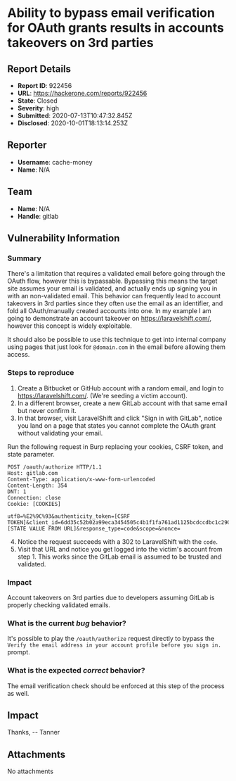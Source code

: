 # Ability to bypass email verification for OAuth grants results in accounts takeovers on 3rd parties

## Report Details
- **Report ID**: 922456
- **URL**: https://hackerone.com/reports/922456
- **State**: Closed
- **Severity**: high
- **Submitted**: 2020-07-13T10:47:32.845Z
- **Disclosed**: 2020-10-01T18:13:14.253Z

## Reporter
- **Username**: cache-money
- **Name**: N/A

## Team
- **Name**: N/A
- **Handle**: gitlab

## Vulnerability Information
### Summary
There's a limitation that requires a validated email before going through the OAuth flow, however this is bypassable. Bypassing this means the target site assumes your email is validated, and actually ends up signing you in with an non-validated email. This behavior can frequently lead to account takeovers in 3rd parties since they often use the email as an identifier, and fold all OAuth/manually created accounts into one. In my example I am going to demonstrate an account takeover on https://laravelshift.com/, however this concept is widely exploitable.

It should also be possible to use this technique to get into internal company using pages that just look for `@domain.com` in the email before allowing them access.

### Steps to reproduce
1) Create a Bitbucket or GitHub account with a random email, and login to https://laravelshift.com/. (We're seeding a victim account).
2) In a different browser, create a new GitLab account with that same email but never confirm it.
3) In that browser, visit LaravelShift and click "Sign in with GitLab", notice you land on a page that states you cannot complete the OAuth grant without validating your email.

Run the following request in Burp replacing your cookies, CSRF token, and state parameter.

```
POST /oauth/authorize HTTP/1.1
Host: gitlab.com
Content-Type: application/x-www-form-urlencoded
Content-Length: 354
DNT: 1
Connection: close
Cookie: [COOKIES]

utf8=%E2%9C%93&authenticity_token=[CSRF TOKEN]&client_id=6dd35c52b02a99eca3454505c4b1f1fa761ad1125bcdccdbc1c290877ef25093&redirect_uri=https%3A%2F%2Flaravelshift.com%2Fauth%2Fgitlab%2Fcallback&state=[STATE VALUE FROM URL]&response_type=code&scope=&nonce=
```
4) Notice the request succeeds with a 302 to LaravelShift with the `code`.
5) Visit that URL and notice you get logged into the victim's account from step 1. This works since the GitLab email is assumed to be trusted and validated.

### Impact

Account takeovers on 3rd parties due to developers assuming GitLab is properly checking validated emails.

### What is the current *bug* behavior?

It's possible to play the `/oauth/authorize` request directly to bypass the `Verify the email address in your account profile before you sign in.` prompt.

### What is the expected *correct* behavior?

The email verification check should be enforced at this step of the process as well.

## Impact

Thanks,
-- Tanner

## Attachments
No attachments
